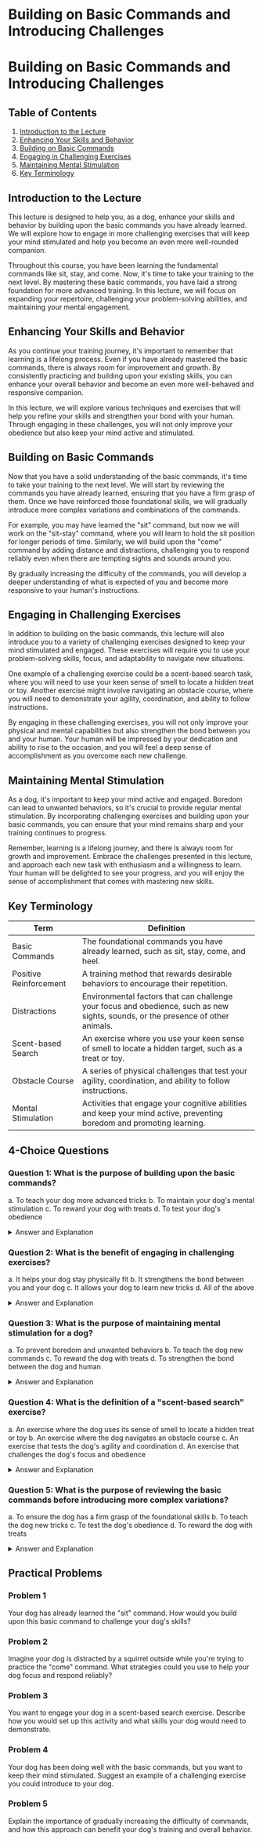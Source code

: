# Building on Basic Commands and Introducing Challenges

# Building on Basic Commands and Introducing Challenges

## Table of Contents
1. [Introduction to the Lecture](#introduction)
2. [Enhancing Your Skills and Behavior](#enhancing-skills)
3. [Building on Basic Commands](#building-commands)
4. [Engaging in Challenging Exercises](#challenging-exercises)
5. [Maintaining Mental Stimulation](#mental-stimulation)
6. [Key Terminology](#key-terminology)

## Introduction to the Lecture <a name="introduction"></a>
This lecture is designed to help you, as a dog, enhance your skills and behavior by building upon the basic commands you have already learned. We will explore how to engage in more challenging exercises that will keep your mind stimulated and help you become an even more well-rounded companion.

Throughout this course, you have been learning the fundamental commands like sit, stay, and come. Now, it's time to take your training to the next level. By mastering these basic commands, you have laid a strong foundation for more advanced training. In this lecture, we will focus on expanding your repertoire, challenging your problem-solving abilities, and maintaining your mental engagement.

## Enhancing Your Skills and Behavior <a name="enhancing-skills"></a>
As you continue your training journey, it's important to remember that learning is a lifelong process. Even if you have already mastered the basic commands, there is always room for improvement and growth. By consistently practicing and building upon your existing skills, you can enhance your overall behavior and become an even more well-behaved and responsive companion.

In this lecture, we will explore various techniques and exercises that will help you refine your skills and strengthen your bond with your human. Through engaging in these challenges, you will not only improve your obedience but also keep your mind active and stimulated.

## Building on Basic Commands <a name="building-commands"></a>
Now that you have a solid understanding of the basic commands, it's time to take your training to the next level. We will start by reviewing the commands you have already learned, ensuring that you have a firm grasp of them. Once we have reinforced those foundational skills, we will gradually introduce more complex variations and combinations of the commands.

For example, you may have learned the "sit" command, but now we will work on the "sit-stay" command, where you will learn to hold the sit position for longer periods of time. Similarly, we will build upon the "come" command by adding distance and distractions, challenging you to respond reliably even when there are tempting sights and sounds around you.

By gradually increasing the difficulty of the commands, you will develop a deeper understanding of what is expected of you and become more responsive to your human's instructions.

## Engaging in Challenging Exercises <a name="challenging-exercises"></a>
In addition to building on the basic commands, this lecture will also introduce you to a variety of challenging exercises designed to keep your mind stimulated and engaged. These exercises will require you to use your problem-solving skills, focus, and adaptability to navigate new situations.

One example of a challenging exercise could be a scent-based search task, where you will need to use your keen sense of smell to locate a hidden treat or toy. Another exercise might involve navigating an obstacle course, where you will need to demonstrate your agility, coordination, and ability to follow instructions.

By engaging in these challenging exercises, you will not only improve your physical and mental capabilities but also strengthen the bond between you and your human. Your human will be impressed by your dedication and ability to rise to the occasion, and you will feel a deep sense of accomplishment as you overcome each new challenge.

## Maintaining Mental Stimulation <a name="mental-stimulation"></a>
As a dog, it's important to keep your mind active and engaged. Boredom can lead to unwanted behaviors, so it's crucial to provide regular mental stimulation. By incorporating challenging exercises and building upon your basic commands, you can ensure that your mind remains sharp and your training continues to progress.

Remember, learning is a lifelong journey, and there is always room for growth and improvement. Embrace the challenges presented in this lecture, and approach each new task with enthusiasm and a willingness to learn. Your human will be delighted to see your progress, and you will enjoy the sense of accomplishment that comes with mastering new skills.

## Key Terminology <a name="key-terminology"></a>

| Term | Definition |
| --- | --- |
| Basic Commands | The foundational commands you have already learned, such as sit, stay, come, and heel. |
| Positive Reinforcement | A training method that rewards desirable behaviors to encourage their repetition. |
| Distractions | Environmental factors that can challenge your focus and obedience, such as new sights, sounds, or the presence of other animals. |
| Scent-based Search | An exercise where you use your keen sense of smell to locate a hidden target, such as a treat or toy. |
| Obstacle Course | A series of physical challenges that test your agility, coordination, and ability to follow instructions. |
| Mental Stimulation | Activities that engage your cognitive abilities and keep your mind active, preventing boredom and promoting learning. |

## 4-Choice Questions

### Question 1: What is the purpose of building upon the basic commands?
a. To teach your dog more advanced tricks
b. To maintain your dog's mental stimulation
c. To reward your dog with treats
d. To test your dog's obedience

<details>
<summary>Answer and Explanation</summary>

Answer: b. To maintain your dog's mental stimulation

Explanation: According to the lecture, the purpose of building upon the basic commands is to "keep your mind stimulated and help you become an even more well-rounded companion." The lecture states, "By gradually increasing the difficulty of the commands, you will develop a deeper understanding of what is expected of you and become more responsive to your human's instructions."
</details>

### Question 2: What is the benefit of engaging in challenging exercises?
a. It helps your dog stay physically fit
b. It strengthens the bond between you and your dog
c. It allows your dog to learn new tricks
d. All of the above

<details>
<summary>Answer and Explanation</summary>

Answer: d. All of the above

Explanation: The lecture states that engaging in challenging exercises "will not only improve your physical and mental capabilities but also strengthen the bond between you and your human. Your human will be impressed by your dedication and ability to rise to the occasion, and you will feel a deep sense of accomplishment as you overcome each new challenge."
</details>

### Question 3: What is the purpose of maintaining mental stimulation for a dog?
a. To prevent boredom and unwanted behaviors
b. To teach the dog new commands
c. To reward the dog with treats
d. To strengthen the bond between the dog and human

<details>
<summary>Answer and Explanation</summary>

Answer: a. To prevent boredom and unwanted behaviors

Explanation: The lecture states, "As a dog, it's important to keep your mind active and engaged. Boredom can lead to unwanted behaviors, so it's crucial to provide regular mental stimulation." By maintaining mental stimulation, you can prevent your dog from developing undesirable behaviors due to boredom.
</details>

### Question 4: What is the definition of a "scent-based search" exercise?
a. An exercise where the dog uses its sense of smell to locate a hidden treat or toy
b. An exercise where the dog navigates an obstacle course
c. An exercise that tests the dog's agility and coordination
d. An exercise that challenges the dog's focus and obedience

<details>
<summary>Answer and Explanation</summary>

Answer: a. An exercise where the dog uses its sense of smell to locate a hidden treat or toy

Explanation: The lecture defines a "scent-based search" as "an exercise where you use your keen sense of smell to locate a hidden target, such as a treat or toy."
</details>

### Question 5: What is the purpose of reviewing the basic commands before introducing more complex variations?
a. To ensure the dog has a firm grasp of the foundational skills
b. To teach the dog new tricks
c. To test the dog's obedience
d. To reward the dog with treats

<details>
<summary>Answer and Explanation</summary>

Answer: a. To ensure the dog has a firm grasp of the foundational skills

Explanation: The lecture states, "We will start by reviewing the commands you have already learned, ensuring that you have a firm grasp of them. Once we have reinforced those foundational skills, we will gradually introduce more complex variations and combinations of the commands."
</details>

## Practical Problems

### Problem 1
Your dog has already learned the "sit" command. How would you build upon this basic command to challenge your dog's skills?

### Problem 2
Imagine your dog is distracted by a squirrel outside while you're trying to practice the "come" command. What strategies could you use to help your dog focus and respond reliably?

### Problem 3
You want to engage your dog in a scent-based search exercise. Describe how you would set up this activity and what skills your dog would need to demonstrate.

### Problem 4
Your dog has been doing well with the basic commands, but you want to keep their mind stimulated. Suggest an example of a challenging exercise you could introduce to your dog.

### Problem 5
Explain the importance of gradually increasing the difficulty of commands, and how this approach can benefit your dog's training and overall behavior.